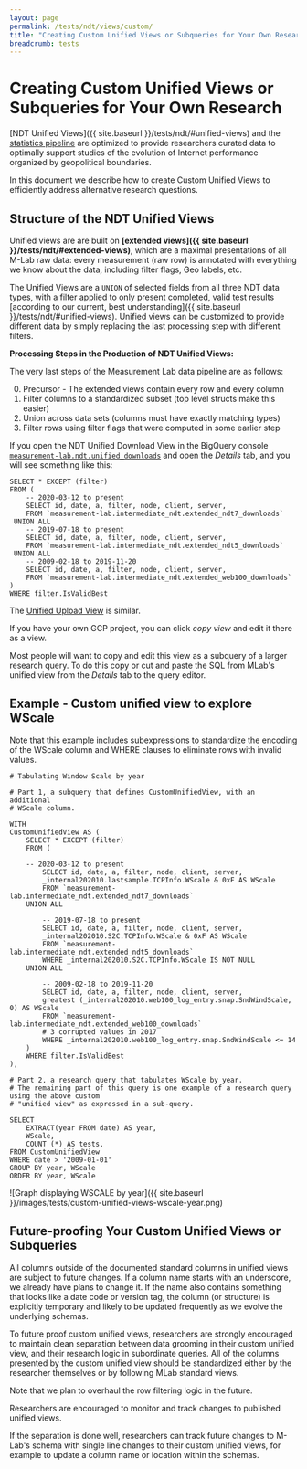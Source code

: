 ```yaml
---
layout: page
permalink: /tests/ndt/views/custom/
title: "Creating Custom Unified Views or Subqueries for Your Own Research"
breadcrumb: tests
---
```


# Creating Custom Unified Views or Subqueries for Your Own Research

[NDT Unified Views]({{ site.baseurl }}/tests/ndt/#unified-views) and the [statistics pipeline](https://github.com/m-lab/stats-pipeline/#statistics-pipeline-service) are optimized to provide
researchers curated data to optimally support studies of the
evolution of Internet performance organized by geopolitical boundaries.

In this document we describe how to create Custom Unified Views to efficiently address
alternative research questions.

## Structure of the NDT Unified Views

Unified views are are built on **[extended views]({{ site.baseurl }}/tests/ndt/#extended-views)**, which are a
maximal presentations of all M-Lab raw data: every measurement (raw row) is
annotated with everything we know about the data, including filter flags, Geo
labels, etc.

The Unified Views are a `UNION` of selected fields from all three NDT data types,
with a filter applied to only present completed, valid test results [according to
our current, best understanding]({{ site.baseurl }}/tests/ndt/#unified-views).
Unified views can be customized to provide different data by simply replacing the last
processing step with different filters.

**Processing Steps in the Production of NDT Unified Views:**

The very last steps of the Measurement Lab data pipeline are as follows:

0. Precursor - The extended views contain every row and every column
1. Filter columns to a standardized subset (top level structs make this easier)
2. Union across data sets (columns must have exactly matching types)
3. Filter rows using filter flags that were computed in some earlier step

If you open the NDT Unified Download View in the BigQuery console  [`measurement-lab.ndt.unified_downloads`](https://console.cloud.google.com/bigquery?project=measurement-lab&p=measurement-lab&d=ndt&t=unified_downloads&page=table) and 
open the _Details_ tab, and you will see something like this:

```~sql
SELECT * EXCEPT (filter)
FROM (
    -- 2020-03-12 to present
    SELECT id, date, a, filter, node, client, server,
    FROM `measurement-lab.intermediate_ndt.extended_ndt7_downloads`
 UNION ALL
    -- 2019-07-18 to present
    SELECT id, date, a, filter, node, client, server,
    FROM `measurement-lab.intermediate_ndt.extended_ndt5_downloads`
 UNION ALL
    -- 2009-02-18 to 2019-11-20
    SELECT id, date, a, filter, node, client, server,
    FROM `measurement-lab.intermediate_ndt.extended_web100_downloads`
)
WHERE filter.IsValidBest
```

The [Unified Upload View](https://console.cloud.google.com/bigquery?project=measurement-lab&p=measurement-lab&d=ndt&t=unified_uploads&page=table) is similar.

If you have your own GCP project, you can click _copy view_ and edit it there as a view.

Most people will want to copy and edit this view as a subquery of a larger research query.
To do this copy or cut and paste the SQL from MLab's unified view from the _Details_ tab to the query editor. 

## Example - Custom unified view to explore WScale  

Note that this example includes subexpressions to standardize the encoding of the WScale 
column and WHERE clauses to eliminate rows with invalid values.

```~sql
# Tabulating Window Scale by year

# Part 1, a subquery that defines CustomUnifiedView, with an additional
# WScale column.

WITH 
CustomUnifiedView AS (
	SELECT * EXCEPT (filter)
	FROM (

    -- 2020-03-12 to present
		SELECT id, date, a, filter, node, client, server,
		_internal202010.lastsample.TCPInfo.WScale & 0xF AS WScale
		FROM `measurement-lab.intermediate_ndt.extended_ndt7_downloads`
	UNION ALL

		-- 2019-07-18 to present
		SELECT id, date, a, filter, node, client, server,
		_internal202010.S2C.TCPInfo.WScale & 0xF AS WScale
		FROM `measurement-lab.intermediate_ndt.extended_ndt5_downloads`
		WHERE _internal202010.S2C.TCPInfo.WScale IS NOT NULL
	UNION ALL

		-- 2009-02-18 to 2019-11-20
		SELECT id, date, a, filter, node, client, server,
		greatest (_internal202010.web100_log_entry.snap.SndWindScale, 0) AS WScale
		FROM `measurement-lab.intermediate_ndt.extended_web100_downloads`
		# 3 corrupted values in 2017
		WHERE _internal202010.web100_log_entry.snap.SndWindScale <= 14 
	)
	WHERE filter.IsValidBest 
),

# Part 2, a research query that tabulates WScale by year.
# The remaining part of this query is one example of a research query using the above custom 
# "unified view" as expressed in a sub-query.

SELECT 
	EXTRACT(year FROM date) AS year,
	WScale,
	COUNT (*) AS tests,
FROM CustomUnifiedView
WHERE date > '2009-01-01'
GROUP BY year, WScale
ORDER BY year, WScale
```

![Graph displaying WSCALE by year]({{ site.baseurl }}/images/tests/custom-unified-views-wscale-year.png)

## Future-proofing Your Custom Unified Views or Subqueries

All columns outside of the documented standard columns in unified views are subject to future
changes. If a column name starts with an underscore, we already have plans to
change it. If the name also contains something that looks like a date code or
version tag, the column (or structure) is explicitly temporary and likely to be
updated frequently as we evolve the underlying schemas.

To future proof custom unified views, researchers are strongly encouraged to
maintain clean separation between data grooming in their custom unified view,
and their research logic in subordinate queries. All of the columns presented by
the custom unified view should be standardized either by the researcher themselves or by
following MLab standard views.

Note that we plan to overhaul the row filtering logic in the future.

Researchers are encouraged to monitor and track changes to published unified views.

If the separation is done well, researchers can track future changes to
M-Lab's schema with single line changes to their custom unified views, for
example to update a column name or location within the schemas.
